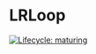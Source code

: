 # LRLoop
 [![Lifecycle: maturing](https://img.shields.io/badge/lifecycle-maturing-blue.svg)](https://www.tidyverse.org/lifecycle/#maturing)

